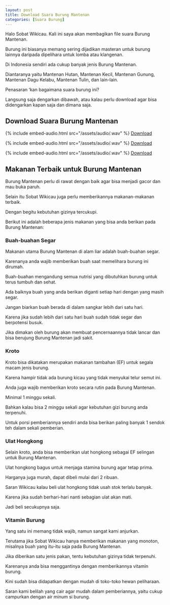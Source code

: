 ```yaml
---
layout: post
title: Download Suara Burung Mantenan
categories: [Suara Burung]
---
```


Halo Sobat Wikicau. Kali ini saya akan membagikan file suara Burung Mantenan.

Burung ini biasanya memang sering dijadikan masteran untuk burung lainnya daripada dipelihara untuk lomba atau klangenan.

Di Indonesia sendiri ada cukup banyak jenis Burung Mantenan.

Diantaranya yaitu Mantenan Hutan, Mantenan Kecil, Mantenan Gunung, Mantenan Dagu Kelabu, Mantenan Tulin, dan lain-lain.

Penasaran ‘kan bagaimana suara burung ini?

Langsung saja dengarkan dibawah, atau kalau perlu download agar bisa didengarkan kapan saja dan dimana saja.

## Download Suara Burung Mantenan

{% include embed-audio.html src="/assets/audio/<audio-source-name>.wav" %}
[Download](https://bit.ly/2Z7g36I)

{% include embed-audio.html src="/assets/audio/<audio-source-name>.wav" %}
[Download](https://bit.ly/2ZdMmjy)

{% include embed-audio.html src="/assets/audio/<audio-source-name>.wav" %}
[Download](https://bit.ly/2Zjpf7a)

## Makanan Terbaik untuk Burung Mantenan

Burung Mantenan perlu di rawat dengan baik agar bisa menjadi gacor dan mau buka paruh.

Selain itu Sobat Wikicau juga perlu memberikannya makanan-makanan terbaik.

Dengan begitu kebutuhan gizinya tercukupi.

Berikut ini adalah beberapa jenis makanan yang bisa anda berikan pada Burung Mantenan:

### Buah-buahan Segar

Makanan utama Burung Mantenan di alam liar adalah buah-buahan segar.

Karenanya anda wajib memberikan buah saat memelihara burung ini dirumah.

Buah-buahan mengandung semua nutrisi yang dibutuhkan burung untuk terus tumbuh dan sehat.

Ada baiknya buah yang anda berikan diganti setiap hari dengan yang masih segar.

Jangan biarkan buah berada di dalam sangkar lebih dari satu hari.

Karena jika sudah lebih dari satu hari buah sudah tidak segar dan berpotensi busuk.

Jika dimakan oleh burung akan membuat pencernaannya tidak lancar dan bisa berujung Burung Mantenan jadi sakit.

### Kroto

Kroto bisa dikatakan merupakan makanan tambahan (EF) untuk segala macam jenis burung.

Karena hampir tidak ada burung kicau yang tidak menyukai telur semut ini.

Anda juga wajib memberikan kroto secara rutin pada Burung Mantenan.

Minimal 1 minggu sekali.

Bahkan kalau bisa 2 minggu sekali agar kebutuhan gizi burung anda terpenuhi.

Untuk porsi pemberiannya sendiri anda bisa berikan paling banyak 1 sendok teh dalam sekali pemberian.

### Ulat Hongkong

Selain kroto, anda bisa memberikan ulat hongkong sebagai EF selingan untuk Burung Mantenan.

Ulat hongkong bagus untuk menjaga stamina burung agar tetap prima.

Harganya juga murah, dapat dibeli mulai dari 2 ribuan.

Saran Wikicau kalau beli ulat hongkong tidak usah stok terlalu banyak.

Karena jika sudah berhari-hari nanti sebagian ulat akan mati.

Jadi beli secukupnya saja.

### Vitamin Burung

Yang satu ini memang tidak wajib, namun sangat kami anjurkan.

Terutama jika Sobat Wikicau hanya memberikan makanan yang monoton, misalnya buah yang itu-itu saja pada Burung Mantenan.

Jika diberikan satu jenis pakan, tentu kebutuhan gizinya tidak terpenuhi.

Karenanya anda bisa menggantinya dengan memberikannya vitamin burung.

Kini sudah bisa didapatkan dengan mudah di toko-toko hewan peliharaan.

Saran kami belilah yang cair agar mudah dalam pemberiannya, yaitu cukup campurkan dengan air minum si burung.


